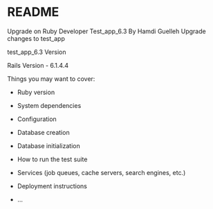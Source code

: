 # README

Upgrade on Ruby Developer Test_app_6.3 By Hamdi Guelleh
Upgrade changes to test_app

test_app_6.3 Version

Rails Version - 6.1.4.4

Things you may want to cover:

- Ruby version

- System dependencies

- Configuration

- Database creation

- Database initialization

- How to run the test suite

- Services (job queues, cache servers, search engines, etc.)

- Deployment instructions

- ...
